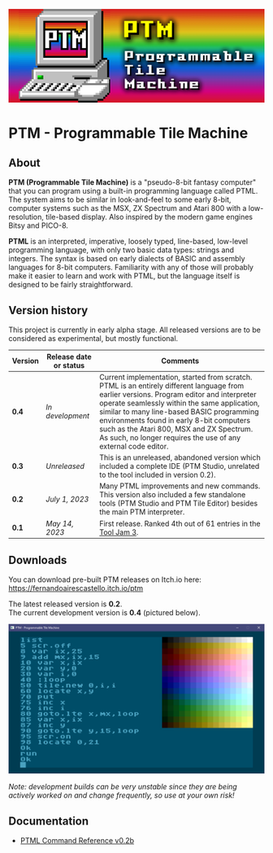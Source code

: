 ![PTM Logo](https://github.com/FernandoAiresCastello/PTM/blob/master/Images/logo.fw.png?raw=true)

# PTM - Programmable Tile Machine

## About
	
__PTM (Programmable Tile Machine)__ is a "pseudo-8-bit fantasy computer" that you can program using a built-in programming language called PTML. The system aims to be similar in look-and-feel to some early 8-bit, computer systems such as the MSX, ZX Spectrum and Atari 800 with a low-resolution, tile-based display. Also inspired by the modern game engines Bitsy and PICO-8.

__PTML__ is an interpreted, imperative, loosely typed, line-based, low-level programming language, with only two basic data types: strings and integers. The syntax is based on early dialects of BASIC and assembly languages for 8-bit computers. Familiarity with any of those will probably make it easier to learn and work with PTML, but the language itself is designed to be fairly straightforward.

## Version history

This project is currently in early alpha stage. All released versions are to be considered as experimental, but mostly functional.

| **Version** | **Release date or status** | **Comments** |
|-------------|------------------|--------------|
| **0.4**     | _In development_ | Current implementation, started from scratch. PTML is an entirely different language from earlier versions. Program editor and interpreter operate seamlessly within the same application, similar to many line-based BASIC programming environments found in early 8-bit computers such as the Atari 800, MSX and ZX Spectrum. As such, no longer requires the use of any external code editor. |
| **0.3**     | _Unreleased_     | This is an unreleased, abandoned version which included a complete IDE (PTM Studio, unrelated to the tool included in version 0.2). |
| **0.2**     | _July 1, 2023_   | Many PTML improvements and new commands. This version also included a few standalone tools (PTM Studio and PTM Tile Editor) besides the main PTM interpreter. |
| **0.1**     | _May 14, 2023_   | First release. Ranked 4th out of 61 entries in the [Tool Jam 3](https://itch.io/jam/the-tool-jam-3/results). |

## Downloads

You can download pre-built PTM releases on Itch.io here: https://fernandoairescastello.itch.io/ptm

The latest released version is __0.2__.  
The current development version is __0.4__ (pictured below).

![PTM v0.4b](https://github.com/FernandoAiresCastello/PTM/blob/master/Images/ptml_example_02.png?raw=true)

*Note: development builds can be *very* unstable since they are being actively worked on and change frequently, so use at your own risk!*

## Documentation

- [PTML Command Reference v0.2b](https://docs.google.com/spreadsheets/d/1uPhPh0LLgRmL87Uo9hDXGUhOOFIESIYAcZ_nJOlN2VI/edit?usp=sharing)
